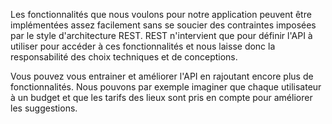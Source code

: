 Les fonctionnalités que nous voulons pour notre application peuvent être implémentées assez facilement sans se soucier des contraintes imposées par le style d'architecture REST.
REST n'intervient que pour définir l'API à utiliser pour accéder à ces fonctionnalités et nous laisse donc la responsabilité des choix techniques et de conceptions.

Vous pouvez vous entrainer et améliorer l'API en rajoutant encore plus de fonctionnalités. Nous pouvons par exemple imaginer que chaque utilisateur à un budget et que les tarifs des lieux sont pris en compte pour améliorer les suggestions. 